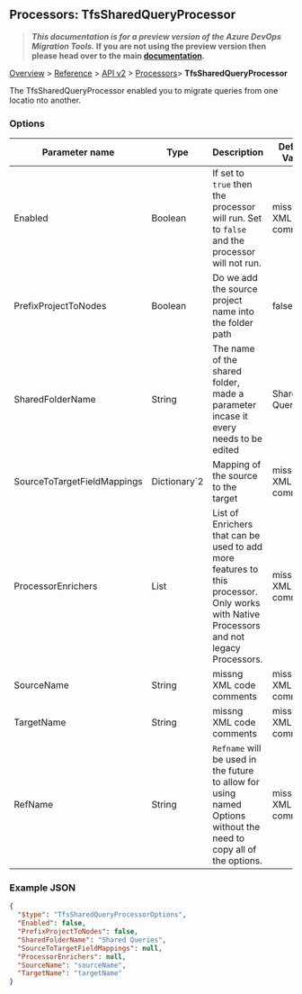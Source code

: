 ## Processors: TfsSharedQueryProcessor

>**_This documentation is for a preview version of the Azure DevOps Migration Tools._ If you are not using the preview version then please head over to the main [documentation](https://nkdagility.github.io/azure-devops-migration-tools).**

[Overview](../././index.md) > [Reference](.././index.md) > [API v2](../index.md) > [Processors](./index.md)> **TfsSharedQueryProcessor**

The TfsSharedQueryProcessor enabled you to migrate queries from one locatio nto another.

### Options

| Parameter name         | Type    | Description                              | Default Value                            |
|------------------------|---------|------------------------------------------|------------------------------------------|
| Enabled | Boolean | If set to `true` then the processor will run. Set to `false` and the processor will not run. | missng XML code comments |
| PrefixProjectToNodes | Boolean | Do we add the source project name into the folder path | false |
| SharedFolderName | String | The name of the shared folder, made a parameter incase it every needs to be edited | Shared Queries |
| SourceToTargetFieldMappings | Dictionary`2 | Mapping of the source to the target | missng XML code comments |
| ProcessorEnrichers | List | List of Enrichers that can be used to add more features to this processor. Only works with Native Processors and not legacy Processors. | missng XML code comments |
| SourceName | String | missng XML code comments | missng XML code comments |
| TargetName | String | missng XML code comments | missng XML code comments |
| RefName | String | `Refname` will be used in the future to allow for using named Options without the need to copy all of the options. | missng XML code comments |


### Example JSON

```JSON
{
  "$type": "TfsSharedQueryProcessorOptions",
  "Enabled": false,
  "PrefixProjectToNodes": false,
  "SharedFolderName": "Shared Queries",
  "SourceToTargetFieldMappings": null,
  "ProcessorEnrichers": null,
  "SourceName": "sourceName",
  "TargetName": "targetName"
}
```